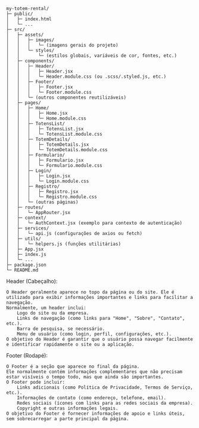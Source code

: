 ```
my-totem-rental/
├─ public/
│   ├─ index.html
│   └─ ...
├─ src/
│   ├─ assets/
│   │   ├─ images/
│   │   │   └─ (imagens gerais do projeto)
│   │   └─ styles/
│   │       └─ (estilos globais, variáveis de cor, fontes, etc.)
│   ├─ components/
│   │   ├─ Header/
│   │   │   ├─ Header.jsx
│   │   │   └─ Header.module.css (ou .scss/.styled.js, etc.)
│   │   ├─ Footer/
│   │   │   ├─ Footer.jsx
│   │   │   └─ Footer.module.css
│   │   └─ (outros componentes reutilizáveis)
│   ├─ pages/
│   │   ├─ Home/
│   │   │   ├─ Home.jsx
│   │   │   └─ Home.module.css
│   │   ├─ TotensList/
│   │   │   ├─ TotensList.jsx
│   │   │   └─ TotensList.module.css
│   │   ├─ TotemDetails/
│   │   │   ├─ TotemDetails.jsx
│   │   │   └─ TotemDetails.module.css
│   │   ├─ Formulario/
│   │   │   ├─ Formulario.jsx
│   │   │   └─ Formulario.module.css
│   │   ├─ Login/
│   │   │   ├─ Login.jsx
│   │   │   └─ Login.module.css
│   │   ├─ Registro/
│   │   │   ├─ Registro.jsx
│   │   │   └─ Registro.module.css
│   │   └─ (outras páginas)
│   ├─ routes/
│   │   └─ AppRouter.jsx
│   ├─ context/
│   │   └─ AuthContext.jsx (exemplo para contexto de autenticação)
│   ├─ services/
│   │   └─ api.js (configurações de axios ou fetch)
│   ├─ utils/
│   │   └─ helpers.js (funções utilitárias)
│   ├─ App.jsx
│   ├─ index.js
│   └─ ...
├─ package.json
└─ README.md
```

Header (Cabeçalho):

    O Header geralmente aparece no topo da página ou do site. Ele é utilizado para exibir informações importantes e links para facilitar a navegação.
    Normalmente, um header inclui:
        Logo do site ou da empresa.
        Links de navegação (como links para "Home", "Sobre", "Contato", etc.).
        Barra de pesquisa, se necessário.
        Menu de usuário (como login, perfil, configurações, etc.).
    O objetivo do Header é garantir que o usuário possa navegar facilmente e identificar rapidamente o site ou a aplicação.

Footer (Rodapé):

    O Footer é a seção que aparece no final da página.
    Ele normalmente contém informações complementares que não precisam estar visíveis o tempo todo, mas que ainda são importantes.
    O Footer pode incluir:
        Links adicionais (como Política de Privacidade, Termos de Serviço, etc.).
        Informações de contato (como endereço, telefone, email).
        Redes sociais (ícones com links para as redes sociais da empresa).
        Copyright e outras informações legais.
    O objetivo do Footer é fornecer informações de apoio e links úteis, sem sobrecarregar a parte principal da página.
